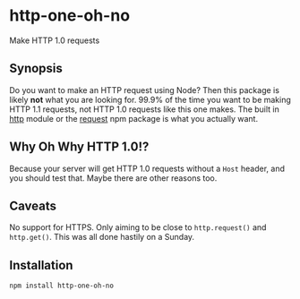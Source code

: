 http-one-oh-no
==============

Make HTTP 1.0 requests

Synopsis
--------

Do you want to make an HTTP request using Node? Then this package is likely **not** what you are looking for. 99.9% of the time you want to be making HTTP 1.1 requests, not HTTP 1.0 requests like this one makes. The built in [http](http://nodejs.org/api/http.html) module or the [request](https://www.npmjs.org/package/request) npm package is what you actually want.


Why Oh Why HTTP 1.0!?
---------------------

Because your server will get HTTP 1.0 requests without a `Host` header, and you should test that. Maybe there are other reasons too.


Caveats
-------

No support for HTTPS. Only aiming to be close to `http.request()` and `http.get()`. This was all done hastily on a Sunday.


Installation
------------

```shell
npm install http-one-oh-no
```

